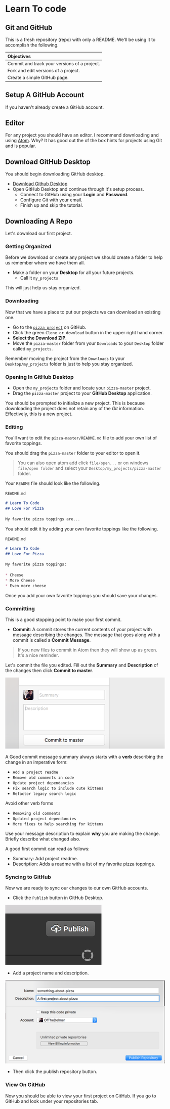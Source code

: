# Learn To code
## Git and GitHub

This is a fresh repository (repo) with only a README.  We'll be using it to accomplish the following.


| Objectives |
| :--- |
| Commit and track your versions of a project. |
| Fork and edit versions of a project. |
| Create a simple GitHub page. |


## Setup A GitHub Account

If you haven't already create a GitHub account.

## Editor

For any project you should have an editor. I recommend downloading and using [Atom](https://atom.io/). Why? It has good out the of the box hints for projects using Git and is popular.

## Download GitHub Desktop

You should begin downloading GitHub desktop.

* [Download Github Desktop](https://desktop.github.com/)
* Open GitHub Desktop and continue through it's setup process.
  * Connect to GitHub using your **Login** and **Password**.
  * Configure Git with your email.
  * Finish up and skip the tutorial.

## Downloading A Repo

Let's download our first project.

### Getting Organized

Before we download or create any project we should create a folder to help us remember where we have them all.

* Make a folder on your **Desktop** for all your future projects.
  * Call it `my_projects`

This will just help us stay organized.

### Downloading

Now that we have a place to put our projects we can download an existing one.

* Go to the [`pizza project`](https://github.com/nyc-learn-to-code/pizza) on GitHub.
*  Click the green `Clone or download` button in the upper right hand corner.
* **Select the Download ZIP**.
* Move the `pizza-master` folder from your `Downloads` to your `Desktop` folder called `my_projects`.

Remember moving the project from the `Downloads` to your `Desktop/my_projects` folder is just to help you stay organized.

### Opening In GitHub Desktop

* Open the `my_projects` folder and locate your `pizza-master` project.
* Drag the `pizza-master` project to your **GitHub Desktop** application.

You should be prompted to initialize a new project. This is because downloading the project does not retain any of the *Git* information. Effectively, this is a new project.

### Editing

You'll want to edit the `pizza-master/README.md` file to add your own list of favorite toppings.

You should drag the `pizza-master` folder to your editor to open it.

> You can also open atom add click `file/open...` or on windows `file/open folder` and select your `Desktop/my_projects/pizza-master` folder.


Your `README` file should look like the following.

`README.md`

```markdown
# Learn To Code
## Love For Pizza

My favorite pizza toppings are...

```

You should edit it by adding your own favorite toppings like the following.

`README.md`

```markdown
# Learn To Code
## Love For Pizza

My favorite pizza toppings:

* Cheese
* More Cheese
* Even more cheese
```

Once you add your own favorite toppings you should save your changes.

### Committing

 This is a good stopping point to make your first commit.

* **Commit**: A commit stores the current contents of your project with message describing the changes. The message that goes along with a commit is called a **Commit Message**.

 > If you new files to commit in Atom then they will show up as green. It's a nice reminder.

Let's commit the file you edited. Fill out the **Summary** and **Description** of the changes then click **Commit to master**.

 ![commit to master](commit_to_master.png)

A Good commit message summary always starts with a **verb** describing the change in an imperative form:

* `Add a project readme`
* `Remove old comments in code`
* `Update project dependancies`
* `Fix search logic to include cute kittens`
* `Refactor legacy search logic`

Avoid other verb forms

* `Removing old comments`
* `Updated project dependancies`
* `More fixes to help searching for kittens`

Use your message description to explain **why** you are making the change. Briefly describe what changed also.

A good first commit can read as follows:

* Summary: Add project readme.
* Description: Adds a readme with a list of my favorite pizza toppings.

### Syncing to GitHub

Now we are ready to sync our changes to our own GitHub accounts.

* Click the `Publish` button in GitHub Desktop.

![Publish button](gh_publish.png)

* Add a project name and description.

![Add a name/description](gh_naming.png)

* Then click the publish repository button.


### View On GitHub

Now you should be able to view your first project on GitHub. If you go to GitHub and look under your repositories tab.
